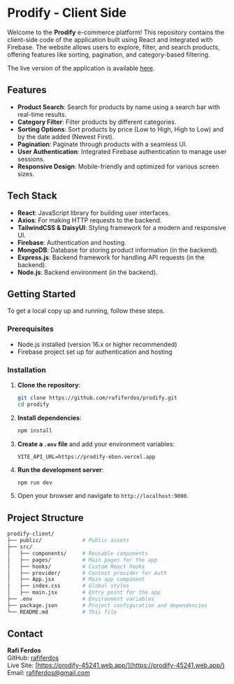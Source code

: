 # Prodify - Client Side

Welcome to the **Prodify** e-commerce platform! This repository contains the client-side code of the application built using React and integrated with Firebase. The website allows users to explore, filter, and search products, offering features like sorting, pagination, and category-based filtering.

The live version of the application is available [here](https://prodify-45241.web.app/).

## Features

- **Product Search**: Search for products by name using a search bar with real-time results.
- **Category Filter**: Filter products by different categories.
- **Sorting Options**: Sort products by price (Low to High, High to Low) and by the date added (Newest First).
- **Pagination**: Paginate through products with a seamless UI.
- **User Authentication**: Integrated Firebase authentication to manage user sessions.
- **Responsive Design**: Mobile-friendly and optimized for various screen sizes.

## Tech Stack

- **React**: JavaScript library for building user interfaces.
- **Axios**: For making HTTP requests to the backend.
- **TailwindCSS & DaisyUI**: Styling framework for a modern and responsive UI.
- **Firebase**: Authentication and hosting.
- **MongoDB**: Database for storing product information (in the backend).
- **Express.js**: Backend framework for handling API requests (in the backend).
- **Node.js**: Backend environment (in the backend).

## Getting Started

To get a local copy up and running, follow these steps.

### Prerequisites

- Node.js installed (version 16.x or higher recommended)
- Firebase project set up for authentication and hosting

### Installation

1. **Clone the repository**:
    ```bash
    git clone https://github.com/rafiferdos/prodify.git
    cd prodify
    ```

2. **Install dependencies**:
    ```bash
    npm install
    ```

3. **Create a `.env` file** and add your environment variables:
    ```
    VITE_API_URL=https://prodify-ebon.vercel.app
    ```

4. **Run the development server**:
    ```bash
    npm run dev
    ```

5. Open your browser and navigate to `http://localhost:9000`.

## Project Structure

```bash
prodify-client/
├── public/             # Public assets
├── src/
│   ├── components/     # Reusable components
│   ├── pages/          # Main pages for the app
│   ├── hooks/          # Custom React hooks
│   ├── provider/       # Context provider for Auth
│   ├── App.jsx         # Main app component
│   ├── index.css       # Global styles
│   ├── main.jsx        # Entry point for the app
├── .env                # Environment variables
├── package.json        # Project configuration and dependencies
└── README.md           # This file
```

## Contact

**Rafi Ferdos**  
GitHub: [rafiferdos](https://github.com/rafiferdos)  
Live Site: [https://prodify-45241.web.app/](https://prodify-45241.web.app/)  
Email: rafiferdos@gmail.com
